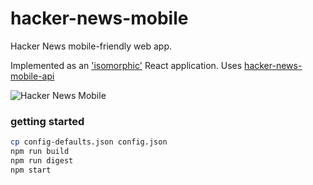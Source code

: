 # hacker-news-mobile
Hacker News mobile-friendly web app. 

Implemented as an ['isomorphic'](http://nerds.airbnb.com/isomorphic-javascript-future-web-apps/) React application. Uses 
[hacker-news-mobile-api](https://github.com/jsdf/hacker-news-mobile-api)

![Hacker News Mobile](http://i.imgur.com/xnNjrbJ.png)

### getting started

```bash
cp config-defaults.json config.json
npm run build
npm run digest
npm start
```

